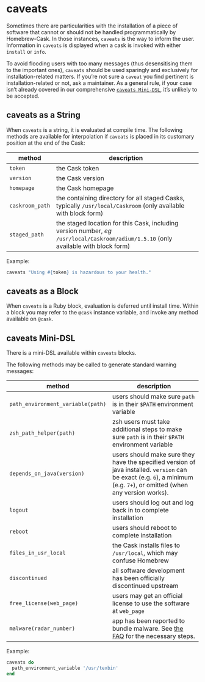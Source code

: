 # caveats

Sometimes there are particularities with the installation of a piece of software that cannot or should not be handled programmatically by Homebrew-Cask. In those instances, `caveats` is the way to inform the user. Information in `caveats` is displayed when a cask is invoked with either `install` or `info`.

To avoid flooding users with too many messages (thus desensitising them to the important ones), `caveats` should be used sparingly and exclusively for installation-related matters. If you’re not sure a `caveat` you find pertinent is installation-related or not, ask a maintainer. As a general rule, if your case isn’t already covered in our comprehensive [`caveats Mini-DSL`](#caveats-mini-dsl), it’s unlikely to be accepted.

## caveats as a String

When `caveats` is a string, it is evaluated at compile time. The following methods are available for interpolation if `caveats` is placed in its customary position at the end of the Cask:

| method             | description |
| ------------------ | ----------- |
| `token`            | the Cask token
| `version`          | the Cask version
| `homepage`         | the Cask homepage
| `caskroom_path`    | the containing directory for all staged Casks, typically `/usr/local/Caskroom` (only available with block form)
| `staged_path`      | the staged location for this Cask, including version number, *eg* `/usr/local/Caskroom/adium/1.5.10` (only available with block form)

Example:

```ruby
caveats "Using #{token} is hazardous to your health."
```

## caveats as a Block

When `caveats` is a Ruby block, evaluation is deferred until install time. Within a block you may refer to the `@cask` instance variable, and invoke any method available on `@cask`.

## caveats Mini-DSL

There is a mini-DSL available within `caveats` blocks.

The following methods may be called to generate standard warning messages:

| method                            | description |
| --------------------------------- | ----------- |
| `path_environment_variable(path)` | users should make sure `path` is in their `$PATH` environment variable
| `zsh_path_helper(path)`           | zsh users must take additional steps to make sure `path` is in their `$PATH` environment variable
| `depends_on_java(version)`        | users should make sure they have the specified version of java installed. `version` can be exact (e.g. `6`), a minimum (e.g. `7+`), or omitted (when any version works).
| `logout`                          | users should log out and log back in to complete installation
| `reboot`                          | users should reboot to complete installation
| `files_in_usr_local`              | the Cask installs files to `/usr/local`, which may confuse Homebrew
| `discontinued`                    | all software development has been officially discontinued upstream
| `free_license(web_page)`          | users may get an official license to use the software at `web_page`
| `malware(radar_number)`           | app has been reported to bundle malware. See [the FAQ](https://github.com/caskroom/homebrew-cask/blob/master/doc/faq/apps_with_malware.md) for the necessary steps.

Example:

```ruby
caveats do
  path_environment_variable '/usr/texbin'
end
```
